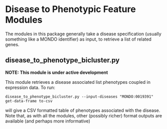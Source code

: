 # Disease to Phenotypic Feature Modules

The modules in this package generally take a disease specification (usually something like a MONDO identifier) 
as input, to retrieve a list of related genes.

## disease_to_phenotype_bicluster.py

**NOTE: This module is under active development**

This module retrieves a disease associated list phenotypes coupled in expression data. To run:

``` 
disease_to_phenotype_bicluster.py --input-diseases "MONDO:0019391" get-data-frame to-csv
```

will give a CSV formatted table of phenotypes associated with the disease. Note that, as with all the modules,
other (possibly richer) format outputs are available (and perhaps more informative)
